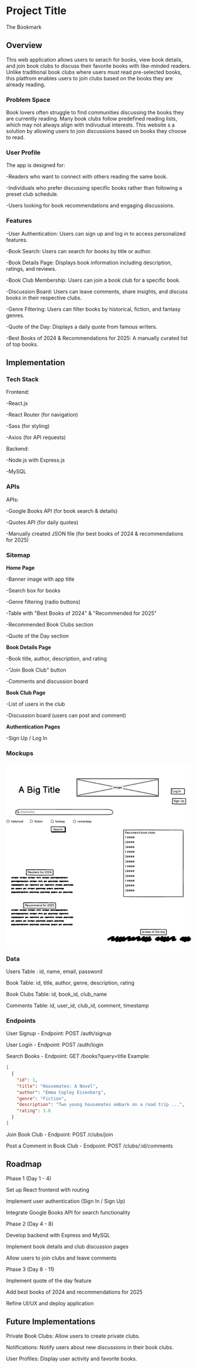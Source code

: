 # Project Title

The Bookmark

## Overview

This web application allows users to serach for books, view book details, and join book clubs to discuss their favorite books with like-minded readers. Unlike traditional book clubs where users must read pre-selected books, this platfrom enables users to join clubs based on the books they are already reading.

### Problem Space

Book lovers often struggle to find communities discussing the books they are currently reading. Many book clubs follow predefined reading lists, which may not always align with indivudual interests. This website s a solution by allowing users to join discussions based on books they choose to read.

### User Profile

The app is designed for:

-Readers who want to connect with others reading the same book.

-Individuals who prefer discussing specific books rather than following a preset club schedule.

-Users looking for book recommendations and engaging discussions.

### Features

-User Authentication: Users can sign up and log in to access personalized features.

-Book Search: Users can search for books by title or author.

-Book Details Page: Displays book information including description, ratings, and reviews.

-Book Club Membership: Users can join a book club for a specific book.

-Discussion Board: Users can leave comments, share insights, and discuss books in their respective clubs.

-Genre Filtering: Users can filter books by historical, fiction, and fantasy genres.

-Quote of the Day: Displays a daily quote from famous writers.

-Best Books of 2024 & Recommendations for 2025: A manually curated list of top books.

## Implementation

### Tech Stack

Frontend:

-React.js

-React Router (for navigation)

-Sass (for styling)

-Axios (for API requests)

Backend:

-Node.js with Express.js

-MySQL

### APIs

APIs:

-Google Books API (for book search & details)

-Quotes API (for daily quotes)

-Manually created JSON file (for best books of 2024 & recommendations for 2025)

### Sitemap

**Home Page**

-Banner image with app title

-Search box for books

-Genre filtering (radio buttons)

-Table with "Best Books of 2024" & "Recommended for 2025"

-Recommended Book Clubs section

-Quote of the Day section

**Book Details Page**

-Book title, author, description, and rating

-"Join Book Club" button

-Comments and discussion board

**Book Club Page**

-List of users in the club

-Discussion board (users can post and comment)

**Authentication Pages**

-Sign Up / Log In

### Mockups

![Mockup Preview](./src/images/mock-up.png)

### Data

Users Table : id, name, email, password

Book Table: id, title, author, genre, description, rating

Book Clubs Table: id, book_id, club_name

Comments Table: id, user_id, club_id, comment, timestamp

### Endpoints

User Signup - Endpoint: POST /auth/signup

User Login - Endpoint: POST /auth/login

Search Books - Endpoint: GET /books?query=title
Example:

```json
[
  {
    "id": 1,
    "title": "Housemates: A Novel",
    "author": "Emma Copley Eisenberg",
    "genre": "Fiction",
    "description": "Two young housemates embark on a road trip ...",
    "rating": 3.6
  }
]
```

Join Book Club - Endpoint: POST /clubs/join

Post a Comment in Book Club - Endpoint: POST /clubs/:id/comments

## Roadmap

Phase 1 (Day 1 - 4)

Set up React frontend with routing

Implement user authentication (Sign In / Sign Up)

Integrate Google Books API for search functionality

Phase 2 (Day 4 - 8)

Develop backend with Express and MySQL

Implement book details and club discussion pages

Allow users to join clubs and leave comments

Phase 3 (Day 8 - 11)

Implement quote of the day feature

Add best books of 2024 and recommendations for 2025

Refine UI/UX and deploy application

## Future Implementations

Private Book Clubs: Allow users to create private clubs.

Notifications: Notify users about new discussions in their book clubs.

User Profiles: Display user activity and favorite books.

```

```
